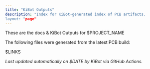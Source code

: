 ```yaml
---
title: "KiBot Outputs"
description: "Index for KiBot-generated index of PCB artifacts.
layout: "page"
---
```


These are the docs & KiBot Outputs for $PROJECT_NAME

The following files were generated from the latest PCB build:

$LINKS

_Last updated automatically on $DATE by KiBot via GitHub Actions._
